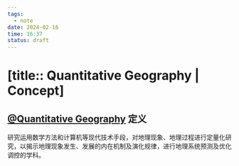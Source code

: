 ```yaml
---
tags:
  - note
date: 2024-02-16
time: 16:37
status: draft
---
```


# [title:: Quantitative Geography | Concept]

## [@Quantitative Geography](@quantitative_geography.md) 定义

研究运用数学方法和计算机等现代技术手段，对地理现象、地理过程进行定量化研究，以揭示地理现象发生、发展的内在机制及演化规律，进行地理系统预测及优化调控的学科。
